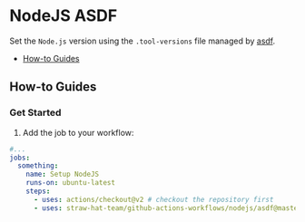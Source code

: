 # NodeJS ASDF

Set the `Node.js` version using the `.tool-versions` file managed by [asdf](https://asdf-vm.com/).

- [How-to Guides](#how-to-guides)

## How-to Guides

### Get Started

1. Add the job to your workflow:

```yml
#...
jobs:
  something:
    name: Setup NodeJS
    runs-on: ubuntu-latest
    steps:
      - uses: actions/checkout@v2 # checkout the repository first
      - uses: straw-hat-team/github-actions-workflows/nodejs/asdf@master
```
